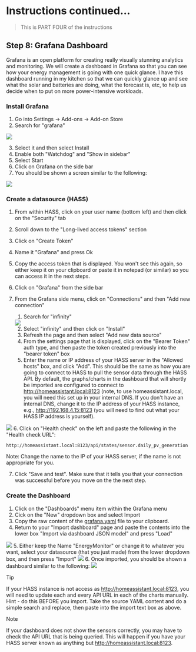 # Instructions continued...
> This is PART FOUR of the instructions

## Step 8: Grafana Dashboard
Grafana is an open platform for creating really visually stunning analytics and monitoring. We will create a dashboard in Grafana so that you can see how your energy management is going with one quick glance. I have this dashboard running in my kitchen so that we can quickly glance up and see what the solar and batteries are doing, what the forecast is, etc, to help us decide when to put on more power-intensive workloads.

### Install Grafana
1. Go into Settings -> Add-ons -> Add-on Store
2. Search for "grafana"
<img src="https://github.com/saltpool/localvolts-sungrow-homeassistant/blob/7e3d85dcd74652e9e84e57b5da7e03520b79d87b/images/grafana-1.png" />

3. Select it and then select Install
4. Enable both "Watchdog" and "Show in sidebar"
5. Select Start
6. Click on Grafana on the side bar
7. You should be shown a screen similar to the following:
<img src="https://github.com/saltpool/localvolts-sungrow-homeassistant/blob/7e3d85dcd74652e9e84e57b5da7e03520b79d87b/images/grafana-2.png" />

### Create a datasource (HASS)
1. From within HASS, click on your user name (bottom left) and then click on the "Security" tab
2. Scroll down to the "Long-lived access tokens" section
3. Click on "Create Token"
4. Name it "Grafana" and press Ok
5. Copy the access token that is displayed. You won't see this again, so either keep it on your clipboard or paste it in notepad (or similar) so you can access it in the next steps.
6. Click on "Grafana" from the side bar
7. From the Grafana side menu, click on "Connections" and then "Add new connection"
    1. Search for "infinity"
    <img src="https://github.com/saltpool/localvolts-sungrow-homeassistant/blob/022a6c60b95f0143554b0a0bd0684110ebdd0114/images/grafana-3.png" />
    
    2. Select "infinity" and then click on "Install"
    3. Refresh the page and then select "Add new data source"
    4. From the settings page that is displayed, click on the "Bearer Token" auth type, and then paste the token created previously into the "bearer token" box
    5. Enter the name or IP address of your HASS server in the "Allowed hosts" box, and click "Add".  This should be the same as how you are going to connect to HASS to pull the sensor data through the HASS API. By default, the graphs/charts in the dashboard that will shortly be imported are configured to connect to http://homeassistant.local:8123 (note, to use homeassistant.local, you will need this set up in your internal DNS. If you don't have an internal DNS, change it to the IP address of your HASS instance, e.g., http://192.168.4.15:8123 (you will need to find out what your HASS IP address is yourself).
<img src="https://github.com/saltpool/localvolts-sungrow-homeassistant/blob/19c1ed47d856a9970126d778ddbea64cb23fa68e/images/grafana-4.png" />
    6. Click on "Health check" on the left and paste the following in the "Health check URL":

```
http://homeassistant.local:8123/api/states/sensor.daily_pv_generation
```

   Note: Change the name to the IP of your HASS server, if the name is not appropriate for you.
   
   7. Click "Save and test". Make sure that it tells you that your connection was successful before you move on the the next step.

### Create the Dashboard
1. Click on the "Dashboards" menu item within the Grafana menu
2. Cick on the "New" dropdown box and select Import
3. Copy the raw content of the [grafana.yaml](https://github.com/saltpool/localvolts-sungrow-homeassistant/blob/19c1ed47d856a9970126d778ddbea64cb23fa68e/dashboards/grafana.yaml) file to your clipboard.
4. Return to your "Import dashboard" page and paste the contents into the lower box "Import via dashboard JSON model" and press "Load"
<img src="https://github.com/saltpool/localvolts-sungrow-homeassistant/blob/e5bfdc53068e8c6d31ba32ad64b4647fa15ec4a3/images/grafana-5.png" />
5. Either keep the Name "EnergyMonitor" or change it to whatever you want, select your datasource (that you just made) from the lower dropdown box, and then press "Import"
<img src="https://github.com/saltpool/localvolts-sungrow-homeassistant/blob/eb110ce10f6f9fa129e83d6f9923fcc29b435d7b/images/grafana-6.png" />
6. Once imported, you should be shown a dashboard similar to the following:
<img src="https://github.com/saltpool/localvolts-sungrow-homeassistant/blob/eb110ce10f6f9fa129e83d6f9923fcc29b435d7b/images/grafana-7.png" />

>[!TIP]
>If your HASS instance is not access as http://homeassistant.local:8123, you will need to update each and every API URL in each of the charts manually. Hint - do this BEFORE you import. Take the source YAML content and do a simple search and replace, then paste into the import text box as above.

>[!NOTE]
>If your dashboard does not show the sensors correctly, you may have to check the API URL that is being queried. This will happen if you have your HASS server known as anything but http://homeassistant.local:8123.
